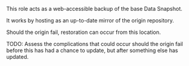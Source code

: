 This role acts as a web-accessible backup of the base Data Snapshot.

It works by hosting as an up-to-date mirror of the origin repository.

Should the origin fail, restoration can occur from this location.

TODO: Assess the complications that could occur should the origin fail before this has had a chance to update, but after something else has updated.
